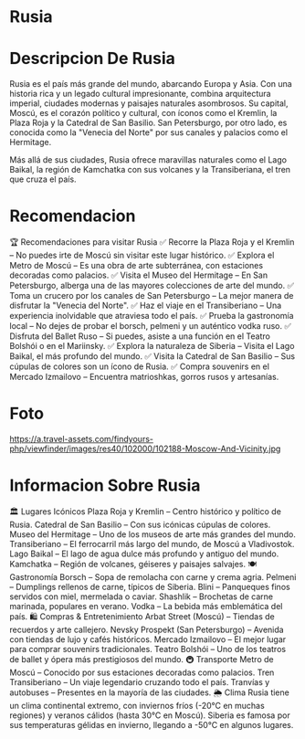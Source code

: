 # Rusia

# Descripcion De Rusia
Rusia es el país más grande del mundo, abarcando Europa y Asia. Con una historia rica y un legado cultural impresionante, combina arquitectura imperial, ciudades modernas y paisajes naturales asombrosos. Su capital, Moscú, es el corazón político y cultural, con íconos como el Kremlin, la Plaza Roja y la Catedral de San Basilio. San Petersburgo, por otro lado, es conocida como la "Venecia del Norte" por sus canales y palacios como el Hermitage.

Más allá de sus ciudades, Rusia ofrece maravillas naturales como el Lago Baikal, la región de Kamchatka con sus volcanes y la Transiberiana, el tren que cruza el país.

# Recomendacion
🏆 Recomendaciones para visitar Rusia
✅ Recorre la Plaza Roja y el Kremlin – No puedes irte de Moscú sin visitar este lugar histórico.
✅ Explora el Metro de Moscú – Es una obra de arte subterránea, con estaciones decoradas como palacios.
✅ Visita el Museo del Hermitage – En San Petersburgo, alberga una de las mayores colecciones de arte del mundo.
✅ Toma un crucero por los canales de San Petersburgo – La mejor manera de disfrutar la "Venecia del Norte".
✅ Haz el viaje en el Transiberiano – Una experiencia inolvidable que atraviesa todo el país.
✅ Prueba la gastronomía local – No dejes de probar el borsch, pelmeni y un auténtico vodka ruso.
✅ Disfruta del Ballet Ruso – Si puedes, asiste a una función en el Teatro Bolshói o en el Mariinsky.
✅ Explora la naturaleza de Siberia – Visita el Lago Baikal, el más profundo del mundo.
✅ Visita la Catedral de San Basilio – Sus cúpulas de colores son un ícono de Rusia.
✅ Compra souvenirs en el Mercado Izmailovo – Encuentra matrioshkas, gorros rusos y artesanías.

# Foto
https://a.travel-assets.com/findyours-php/viewfinder/images/res40/102000/102188-Moscow-And-Vicinity.jpg

# Informacion Sobre Rusia
🏛️ Lugares Icónicos
Plaza Roja y Kremlin – Centro histórico y político de Rusia.
Catedral de San Basilio – Con sus icónicas cúpulas de colores.
Museo del Hermitage – Uno de los museos de arte más grandes del mundo.
Transiberiano – El ferrocarril más largo del mundo, de Moscú a Vladivostok.
Lago Baikal – El lago de agua dulce más profundo y antiguo del mundo.
Kamchatka – Región de volcanes, géiseres y paisajes salvajes.
🍽️ Gastronomía
Borsch – Sopa de remolacha con carne y crema agria.
Pelmeni – Dumplings rellenos de carne, típicos de Siberia.
Blini – Panqueques finos servidos con miel, mermelada o caviar.
Shashlik – Brochetas de carne marinada, populares en verano.
Vodka – La bebida más emblemática del país.
🛍️ Compras & Entretenimiento
Arbat Street (Moscú) – Tiendas de recuerdos y arte callejero.
Nevsky Prospekt (San Petersburgo) – Avenida con tiendas de lujo y cafés históricos.
Mercado Izmailovo – El mejor lugar para comprar souvenirs tradicionales.
Teatro Bolshói – Uno de los teatros de ballet y ópera más prestigiosos del mundo.
🚇 Transporte
Metro de Moscú – Conocido por sus estaciones decoradas como palacios.
Tren Transiberiano – Un viaje legendario cruzando todo el país.
Tranvías y autobuses – Presentes en la mayoría de las ciudades.
🌦️ Clima
Rusia tiene un clima continental extremo, con inviernos fríos (-20°C en muchas regiones) y veranos cálidos (hasta 30°C en Moscú). Siberia es famosa por sus temperaturas gélidas en invierno, llegando a -50°C en algunos lugares.